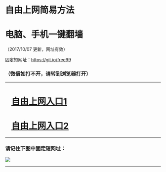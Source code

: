 ﻿# 自由上网简易方法

# 电脑、手机一键翻墙

（2017/10/07 更新，网址有效）

固定短网址：https://git.io/free99

### （微信如打不开，请转到浏览器打开）


***





# &nbsp;&nbsp; <a href="http://ft2237321075.fwq-tz-1001.info/fwqtz01.html?t=100700128501 " target="_blank">自由上网入口1</a>
# &nbsp;&nbsp; <a href="http://ft2816623344.fwq-tz-1002.info/fwqtz02.html?t=100700122069 " target="_blank">自由上网入口2</a>
***

### 请记住下图中固定短网址：

<img src="https://s3-us-west-2.amazonaws.com/fwq-1001/yjfq-20170905okok.png" /> 


***

